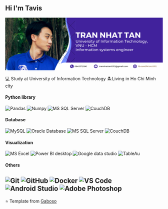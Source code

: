 

## Hi I'm Tavis 

![Tavis](https://github.com/TranNhatTan0312/TranNhatTan0312/blob/9ada428997838f4054aa0beabbba4e04b15d3c51/profile.png)

:computer: Study at University of Information Technology :desert_island:Living in Ho Chi Minh city 

#### Python library
![Pandas](https://img.shields.io/badge/-Pandas-blueviolet)
![Numpy](https://img.shields.io/badge/-Numpy-blue)
![MS SQL Server](http://img.shields.io/badge/-MS%20SQL%20Server-CC2927?style=flat-square&logo=microsoft-sql-server&logoColor=ffffff)
![CouchDB](https://img.shields.io/badge/-CouchDB-red)

#### Database
![MySQL](https://img.shields.io/badge/-MySQL-lightgrey)
![Oracle Database](http://img.shields.io/badge/-Oracle-DD0031?style=flat-square&logo=oracle)
![MS SQL Server](http://img.shields.io/badge/-MS%20SQL%20Server-CC2927?style=flat-square&logo=microsoft-sql-server&logoColor=ffffff)
![CouchDB](https://img.shields.io/badge/-CouchDB-red)

#### Visualization
![MS Excel](https://img.shields.io/badge/-Excel-green)
![Power BI desktop](https://img.shields.io/badge/-Power%20BI-orange)
![Google data studio](https://img.shields.io/badge/-Google%20Data%20Studio-yellow)
![TableAu](https://img.shields.io/badge/-Tableau-9cf)


#### Others
![Git](https://img.shields.io/badge/-Git-%23F05032?style=flat-square&logo=git&logoColor=%23ffffff)
![GitHub](https://img.shields.io/badge/-GitHub-181717?style=flat-square&logo=github)
![Docker](https://img.shields.io/badge/-Docker-black?style=flat-square&logo=docker)
![VS Code](http://img.shields.io/badge/-VS%20Code-007ACC?style=flat-square&logo=visual-studio-code&logoColor=ffffff)
![Android Studio](http://img.shields.io/badge/-Android%20Studio-3DDC84?style=flat-square&logo=android-studio&logoColor=ffffff)
![Adobe Photoshop](http://img.shields.io/badge/-Abode%20Photoshop-26C9FF?style=flat-square&logo=adobe-photoshop&logoColor=ffffff)
---
⭐️ Template from [Gaboso](https://github.com/Gaboso)
